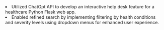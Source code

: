 <li>
  Utilized ChatGpt API to develop an interactive help desk feature for a healthcare Python Flask web app.
</li>
<li>  
  Enabled refined search by implementing filtering by health conditions and severity levels using dropdown menus for enhanced user experience.
</li>
